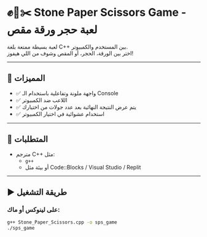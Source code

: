 # ✊📄✂️ Stone Paper Scissors Game - لعبة حجر ورقة مقص

لعبة بسيطة ممتعة بلغة C++ بين المستخدم والكمبيوتر.  
اختر بين الورقة، الحجر، أو المقص وشوف من اللي هيفوز!

---

## 📌 المميزات

- ✅ واجهة ملونة وتفاعلية باستخدام الـ Console
- ✅ اللاعب ضد الكمبيوتر
- ✅ يتم عرض النتيجة النهائية بعد عدد جولات من اختيارك
- ✅ استخدام عشوائية في اختيار الكمبيوتر

---

## 🧰 المتطلبات

- مترجم C++ مثل:
  - `g++`
  - أو بيئة مثل Code::Blocks / Visual Studio / Replit

---

## ▶️ طريقة التشغيل

### على لينوكس أو ماك:

```bash
g++ Stone_Paper_Scissors.cpp -o sps_game
./sps_game
